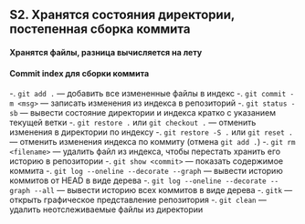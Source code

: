 ## S2. Хранятся состояния директории, постепенная сборка коммита
#### Хранятся файлы, разница вычисляется на лету
#### Commit index для сборки коммита
-. `git add .` — добавить все измененные файлы в индекс
-. `git commit -m <msg>` — записать изменения из индекса в репозиторий
-. `git status -sb` — вывести состояние директории и индекса кратко с указанием текущей ветки
-. `git restore .` или `git checkout .` — отменить изменения в директории по индексу
-. `git restore -S .` или `git reset .` — отменить изменения индекса по коммиту (отмена `git add .`)
-. `git rm <filename>` — удалить файл из индекса, чтобы перестать хранить его историю в репозитории
-. `git show <commit>` — показать содержимое коммита
-. `git log --oneline --decorate --graph` — вывести историю коммитов от HEAD в виде дерева
-. `git log --oneline --decorate --graph --all` — вывести историю всех коммитов в виде дерева
-. `gitk` — открыть графическое представление репозитория
-. `git clean` — удалить неотслеживаемые файлы из директории

